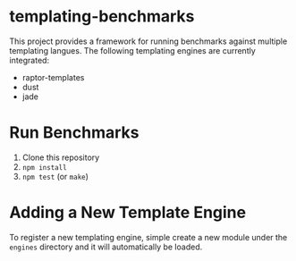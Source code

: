 templating-benchmarks
=====================

This project provides a framework for running benchmarks against multiple templating langues. The following templating engines are currently integrated:

* raptor-templates
* dust
* jade

# Run Benchmarks

1. Clone this repository
2. `npm install`
3. `npm test` (or `make`)

# Adding a New Template Engine

To register a new templating engine, simple create a new module under the `engines` directory and it will automatically be loaded.



